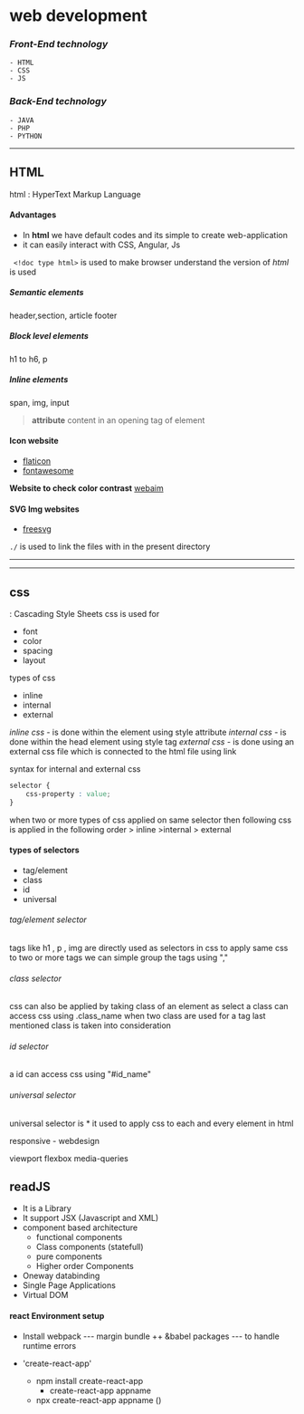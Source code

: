 # **web development**
### *Front-End technology*
    - HTML
    - CSS
    - JS
### *Back-End technology*
    - JAVA
    - PHP
    - PYTHON
 -------------
## HTML 
html
    : HyperText Markup Language
#### Advantages 
+ In **html** we have default codes and its simple to create web-application
+ it can easily interact with CSS, Angular, Js

` <!doc type html>` is used to make browser understand the version of *html* is used

##### Semantic elements 
header,section, article footer 
##### Block level elements 
h1 to h6, p 
##### Inline elements  
span, img, input
> **attribute** content in an opening tag of element
#### Icon website
- [flaticon](https://www.flaticon.com/)
- [fontawesome](https://fontawesome.com/)


**Website to check color contrast** [webaim](https://webaim.org/resources/contrastchecker/)
#### SVG Img websites
- [freesvg](https://freesvg.org/)

`./` is used to link the files with in the present directory

--------------

--------------


## css 
: Cascading Style Sheets
css is used for 
- font
- color
- spacing
- layout


types of css
- inline
- internal
- external


*inline css* - is done within the element using style attribute
*internal css* - is done within the head element using style tag
*external css* - is done using an external css file which is connected to the html file using link

syntax for internal and external css

```css
selector {
	css-property : value;
}

```


when two or more types of css applied on same selector then following css is applied in the following order  >  inline >internal > external

#### types of selectors 
- tag/element
- class
- id
- universal

###### tag/element selector 
tags like h1 , p , img are directly used as selectors in css
to apply same css to two or more tags we can simple group the tags
 using ","


###### class selector 
css can also be applied by taking class of an element as select
a class can access css using .class_name
when two class are used for a tag last mentioned class is taken into consideration


###### id selector

a id can access css using "#id_name"


###### universal selector 
universal selector is * it used to apply css to each and every element in html 

responsive - webdesign

viewport 
flexbox
media-queries


## readJS

+ It is a Library
+ It support JSX (Javascript and XML)
+ component based architecture
    + functional components
    + Class components (statefull)
    + pure components
    + Higher order Components
+ Oneway databinding
+ Single Page Applications
+ Virtual DOM



#### react Environment setup

+ Install webpack --- margin bundle 
++ &babel packages --- to handle runtime errors

+ 'create-react-app'
    + npm install create-react-app
        + create-react-app appname
    + npx create-react-app appname ()
